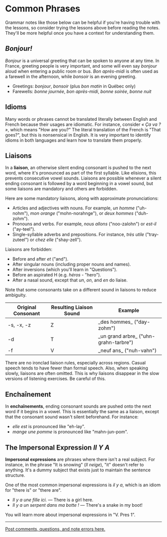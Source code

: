 # Common Phrases

Grammar notes like those below can be helpful if you're having trouble with the lessons, so consider trying the lessons above before reading the notes. They'll be more helpful once you have a context for understanding them.

## _Bonjour!_

_Bonjour_ is a universal greeting that can be spoken to anyone at any time. In France, greeting people is very important, and some will even say _bonjour_ aloud when entering a public room or bus. _Bon après-midi_ is often used as a farewell in the afternoon, while _bonsoir_ is an evening greeting.

*   Greetings: _bonjour_, _bonsoir_ (plus _bon matin_ in Québec only)
*   Farewells: _bonne journée_, _bon après-midi_, _bonne soirée_, _bonne nuit_

## Idioms

Many words or phrases cannot be translated literally between English and French because their usages are idiomatic. For instance, consider _« Ça va ? »_, which means "How are you?" The literal translation of the French is "That goes?", but this is nonsensical in English. It is very important to identify idioms in both languages and learn how to translate them properly.

## Liaisons

In a **liaison**, an otherwise silent ending consonant is pushed to the next word, where it's pronounced as part of the first syllable. Like elisions, this prevents consecutive vowel sounds. Liaisons are possible whenever a silent ending consonant is followed by a word beginning in a vowel sound, but some liaisons are mandatory and others are forbidden.

Here are some mandatory liaisons, along with approximate pronunciations:

*   Articles and adjectives with nouns. For example, _un homme_ ("uh-nohm"), _mon orange_ ("mohn-norahnge"), or _deux hommes_ ("duh-zohm").
*   Pronouns and verbs. For example, _nous allons_ ("noo-zalohn") or _est-il_ ("ay-teel").
*   Single-syllable adverbs and prepositions. For instance, _très utile_ ("tray-zuteel") or _chez elle_ ("shay-zell").

Liaisons are forbidden:

*   Before and after _et_ ("and").
*   After singular nouns (including proper nouns and names).
*   After inversions (which you'll learn in "Questions").
*   Before an aspirated H (e.g. _héros_ - "hero").
*   After a nasal sound, except that _un_, _on_, and _en_ do liaise.

Note that some consonants take on a different sound in liaisons to reduce ambiguity.

<table>

<thead>

<tr>

<th>Original Consonant</th>

<th>Resulting Liaison Sound</th>

<th>Example</th>

</tr>

</thead>

<tbody>

<tr>

<td>-s, -x, -z</td>

<td>Z</td>

<td>_des hommes_ ("day-zohm")</td>

</tr>

<tr>

<td>-d</td>

<td>T</td>

<td>_un grand arbre_ ("uhn-grahn-tarbre")</td>

</tr>

<tr>

<td>-f</td>

<td>V</td>

<td>_neuf ans_ ("nuh-vahn")</td>

</tr>

</tbody>

</table>

There are no ironclad liaison rules, especially across regions. Casual speech tends to have fewer than formal speech. Also, when speaking slowly, liaisons are often omitted. This is why liaisons disappear in the slow versions of listening exercises. Be careful of this.

## Enchaînement

In **enchaînements**, ending consonant sounds are pushed onto the next word if it begins in a vowel. This is essentially the same as a liaison, except that the consonant sound wasn't silent beforehand. For instance:

*   _elle est_ is pronounced like "eh-lay".
*   _mange une pomme_ is pronounced like "mahn-jun-pom".

## The Impersonal Expression _Il Y A_

**Impersonal expressions** are phrases where there isn't a real subject. For instance, in the phrase "It is snowing" (_Il neige_), "it" doesn't refer to anything. It's a dummy subject that exists just to maintain the sentence structure.

One of the most common impersonal expressions is _il y a_, which is an idiom for "there is" or "there are".

*   _Il y a une fille ici._ — There is a girl here.
*   _Il y a un serpent dans ma botte !_ — There's a snake in my boot!

You will learn more about impersonal expressions in "V. Pres 1".

* * *

[Post comments, questions, and note errors here.](http://www.duolingo.com/DXLi)